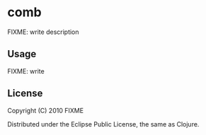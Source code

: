 # comb

FIXME: write description

## Usage

FIXME: write

## License

Copyright (C) 2010 FIXME

Distributed under the Eclipse Public License, the same as Clojure.
